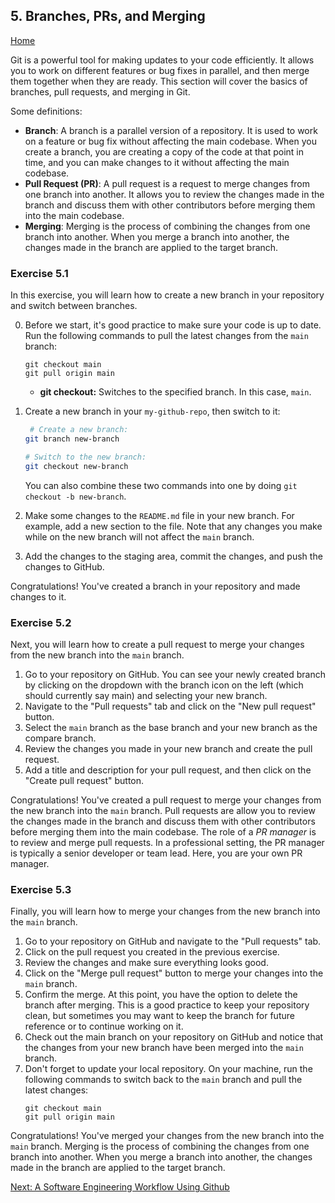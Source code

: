 ## 5. Branches, PRs, and Merging

[Home](README.md)

Git is a powerful tool for making updates to your code efficiently. It allows you to work on different features or bug fixes in parallel, and then merge them together when they are ready. This section will cover the basics of branches, pull requests, and merging in Git.

Some definitions:

- **Branch**: A branch is a parallel version of a repository. It is used to work on a feature or bug fix without affecting the main codebase. When you create a branch, you are creating a copy of the code at that point in time, and you can make changes to it without affecting the main codebase.
- **Pull Request (PR)**: A pull request is a request to merge changes from one branch into another. It allows you to review the changes made in the branch and discuss them with other contributors before merging them into the main codebase.
- **Merging**: Merging is the process of combining the changes from one branch into another. When you merge a branch into another, the changes made in the branch are applied to the target branch.

### Exercise 5.1

In this exercise, you will learn how to create a new branch in your repository and switch between branches.

0. Before we start, it's good practice to make sure your code is up to date. Run the following commands to pull the latest changes from the `main` branch:
   ```
   git checkout main
   git pull origin main
   ```
   - **git checkout:** Switches to the specified branch. In this case, `main`.
1. Create a new branch in your `my-github-repo`, then switch to it:

   ```bash
    # Create a new branch:
   git branch new-branch

   # Switch to the new branch:
   git checkout new-branch
   ```

   You can also combine these two commands into one by doing `git checkout -b new-branch`.

2. Make some changes to the `README.md` file in your new branch. For example, add a new section to the file. Note that any changes you make while on the new branch will not affect the `main` branch.
3. Add the changes to the staging area, commit the changes, and push the changes to GitHub.

Congratulations! You've created a branch in your repository and made changes to it.

### Exercise 5.2

Next, you will learn how to create a pull request to merge your changes from the new branch into the `main` branch.

1. Go to your repository on GitHub. You can see your newly created branch by clicking on the dropdown with the branch icon on the left (which should currently say main) and selecting your new branch.
2. Navigate to the "Pull requests" tab and click on the "New pull request" button.
3. Select the `main` branch as the base branch and your new branch as the compare branch.
4. Review the changes you made in your new branch and create the pull request.
5. Add a title and description for your pull request, and then click on the "Create pull request" button.

Congratulations! You've created a pull request to merge your changes from the new branch into the `main` branch. Pull requests are allow you to review the changes made in the branch and discuss them with other contributors before merging them into the main codebase. The role of a _PR manager_ is to review and merge pull requests. In a professional setting, the PR manager is typically a senior developer or team lead. Here, you are your own PR manager.

### Exercise 5.3

Finally, you will learn how to merge your changes from the new branch into the `main` branch.

1. Go to your repository on GitHub and navigate to the "Pull requests" tab.
2. Click on the pull request you created in the previous exercise.
3. Review the changes and make sure everything looks good.
4. Click on the "Merge pull request" button to merge your changes into the `main` branch.
5. Confirm the merge. At this point, you have the option to delete the branch after merging. This is a good practice to keep your repository clean, but sometimes you may want to keep the branch for future reference or to continue working on it.
6. Check out the main branch on your repository on GitHub and notice that the changes from your new branch have been merged into the `main` branch.
7. Don't forget to update your local repository. On your machine, run the following commands to switch back to the `main` branch and pull the latest changes:
   ```
   git checkout main
   git pull origin main
   ```

Congratulations! You've merged your changes from the new branch into the `main` branch. Merging is the process of combining the changes from one branch into another. When you merge a branch into another, the changes made in the branch are applied to the target branch.

[Next: A Software Engineering Workflow Using Github](06_software_engineering_workflow.md)
